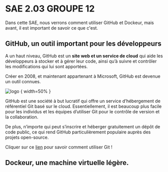 # SAE 2.03 GROUPE 12

Dans cette SAE, nous verrons comment utiliser GitHub et Dockeur, mais avant, il est important de savoir ce que c'est.


## GitHub, un outil important pour les développeurs
A un haut niveau, GitHub est un **site web et un service de cloud** qui aide les développeurs à stocker et à gérer leur code, ainsi qu’à suivre et contrôler les modifications qui lui sont apportées. 

Créer en 2008, et maintenant appartenant à Microsoft, GitHub est devenue un outil connues.

![logo](https://github.githubassets.com/images/modules/logos_page/GitHub-Mark.png) { width=50% }

GitHub est une société à but lucratif qui offre un service d’hébergement de référentiel Git basé sur le cloud. Essentiellement, il est beaucoup plus facile pour les individus et les équipes d’utiliser Git pour le contrôle de version et la collaboration.

De plus, n’importe qui peut s’inscrire et héberger gratuitement un dépôt de code public, ce qui rend GitHub particulièrement populaire auprès des projets open-source.

Cliquer sur ce [lien](https://google.com) pour savoir comment utiliser Git !

## Dockeur, une machine virtuelle légère.

